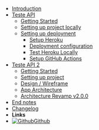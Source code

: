 - [Introduction](/)
- [Teste API]()
    - [Getting Started](/pages/s1/t1)
    - [Setting up project locally](/pages/s1/t2)
    - [Setting up deployment]()
        - [Setup Heroku](/pages/s1/t3)
        - [Deployment configuration](/pages/s1/t4)
        - [Test Heroku Locally](/pages/s1/t5)
        - [Setup GitHub Actions](/pages/s1/t6)
- [Teste API 2]()
    - [Getting Started](/pages/s2/t1)
    - [Setting up project](/pages/s2/t2)
    - [Design / Wireframe](/pages/s2/t3)
    - [App Architecture](/pages/s2/t4)
    - [Architecture Revamp v2.0.0](/pages/s2/t5)
- [End notes](/pages/finish)
- [Changelog](/pages/changelog)
- **Links**
- [![Github](https://icongr.am/simple/github.svg?color=808080&size=16)Github](https://github.com/viniciusog)